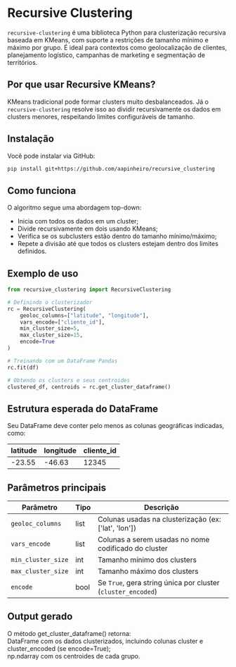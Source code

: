 # Recursive Clustering

`recursive-clustering` é uma biblioteca Python para clusterização recursiva baseada em KMeans, com suporte a restrições de tamanho mínimo e máximo por grupo. É ideal para contextos como geolocalização de clientes, planejamento logístico, campanhas de marketing e segmentação de territórios.

## Por que usar Recursive KMeans?

KMeans tradicional pode formar clusters muito desbalanceados. Já o `recursive-clustering` resolve isso ao dividir recursivamente os dados em clusters menores, respeitando limites configuráveis de tamanho.

## Instalação

Você pode instalar via GitHub:

```bash
pip install git+https://github.com/aapinheiro/recursive_clustering
```

## Como funciona

O algoritmo segue uma abordagem top-down:

- Inicia com todos os dados em um cluster;  
- Divide recursivamente em dois usando KMeans;  
- Verifica se os subclusters estão dentro do tamanho mínimo/máximo;  
- Repete a divisão até que todos os clusters estejam dentro dos limites definidos.

## Exemplo de uso 
```python
from recursive_clustering import RecursiveClustering

# Definindo o clusterizador
rc = RecursiveClustering(
    geoloc_columns=["latitude", "longitude"],
    vars_encode=["cliente_id"],
    min_cluster_size=5,
    max_cluster_size=15,
    encode=True
)

# Treinando com um DataFrame Pandas
rc.fit(df)

# Obtendo os clusters e seus centroides
clustered_df, centroids = rc.get_cluster_dataframe()
```

## Estrutura esperada do DataFrame
Seu DataFrame deve conter pelo menos as colunas geográficas indicadas, como:

| latitude | longitude | cliente\_id |
| -------- | --------- | ----------- |
| -23.55   | -46.63    | 12345       |

## Parâmetros principais
| Parâmetro          | Tipo | Descrição                                                    |
| ------------------ | ---- | ------------------------------------------------------------ |
| `geoloc_columns`   | list | Colunas usadas na clusterização (ex: \['lat', 'lon'])        |
| `vars_encode`      | list | Colunas a serem usadas no nome codificado do cluster         |
| `min_cluster_size` | int  | Tamanho mínimo dos clusters                                  |
| `max_cluster_size` | int  | Tamanho máximo dos clusters                                  |
| `encode`           | bool | Se `True`, gera string única por cluster (`cluster_encoded`) |


## Output gerado 
O método get_cluster_dataframe() retorna:  
DataFrame com os dados clusterizados, incluindo colunas cluster e cluster_encoded (se encode=True);  
np.ndarray com os centroides de cada grupo.  

